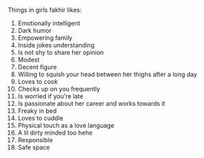 Things in girls fakhir likes:
1. Emotionally intelligent 
2. Dark humor 
3. Empowering family 
4. Inside jokes understanding
5. Is not shy to share her opinion
6. Modest 
7. Decent figure 
8. Willing to squish your head between her thighs after a long day
9. Loves to cook
10. Checks up on you frequently
11. Is worried if you're late 
12. Is passionate about her career and works towards it
13. Freaky in bed 
14. Loves to cuddle 
15. Physical touch as a love language
16. A lil dirty minded too hehe 
17. Responsible 
18. Safe space